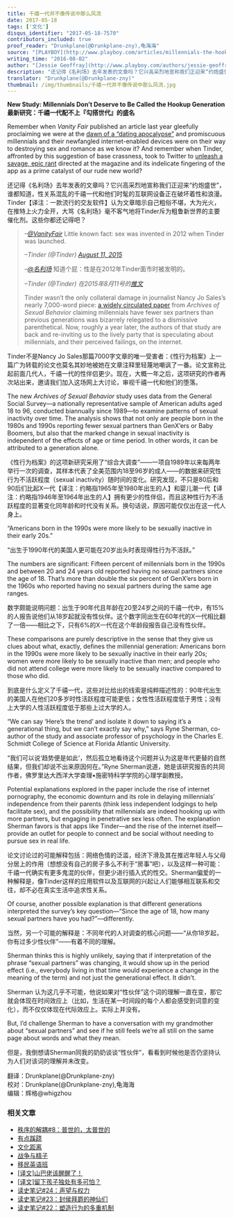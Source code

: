 ```yaml
---
title: 千禧一代并不像传说中那么风流
date: 2017-05-18
tags: ['文化']
disqus_identifier: "2017-05-18-7570"
contributors_included: true
proof_reader: "Drunkplane(@Drunkplane-zny),龟海海"
source: "[PLAYBOY](http://www.playboy.com/articles/millennials-the-hookup-generation)"
writing_time: "2016-08-02"
author: "[Jessie Geoffray](http://www.playboy.com/authors/jessie-geoffray)"
description: "还记得《名利场》去年发表的文章吗？它兴高采烈地宣称我们正迎来“约炮盛世”，“谁都知道”，性关系混乱的千禧一代和他们时髦的互联网设备正在破坏着性和浪漫，然而，一项历时多年的大型调查却显示，千禧一代无论在性伙伴和性活跃度上，都不如之前的两个世代。"
translator: "Drunkplane(@Drunkplane-zny)"
thumbnail: /img/thumbnails/千禧一代并不像传说中那么风流.jpg
---
```


**New Study: Millennials Don’t Deserve to Be Called the Hookup Generation**  
**最新研究：千禧一代配不上『勾搭世代』的盛名**

Remember when *Vanity Fair* published an article last year gleefully proclaiming we were at the [dawn of a “dating apocalypse”](http://www.vanityfair.com/culture/2015/08/tinder-hook-up-culture-end-of-dating) and promiscuous millennials and their newfangled internet-enabled devices were on their way to destroying sex and romance as we know it? And remember when Tinder, affronted by this suggestion of base crassness, took to Twitter to [unleash a savage, epic rant](https://www.buzzfeed.com/alexkantrowitz/its-going-down-im-yelling-tinder?utm_term=.hhyRXn30N#.rbM1RjnDQ) directed at the magazine and its indelicate fingering of the app as a prime catalyst of our rude new world?

还记得《名利场》去年发表的文章吗？它兴高采烈地宣称我们正迎来“约炮盛世”，谁都知道，性关系混乱的千禧一代和他们时髦的互联网设备正在破坏着性和浪漫。Tinder【译注：一款流行的交友软件】认为文章暗示自己粗俗不堪，大为光火，在推特上火力全开，大骂《名利场》毫不客气地将Tinder斥为粗鲁新世界的主要催化剂。这些你都还记得吧？


>  *–[@VanityFair](https://twitter.com/VanityFair)* Little known fact: sex was invented in 2012 when Tinder was launched.
> 
>  *–Tinder (@Tinder) [August 11, 2015](https://twitter.com/Tinder/status/631225194863030272)*
> 
>  *–[@名利场](https://twitter.com/VanityFair)* 知道个屁：性是在2012年Tinder面市时被发明的。
> 
>  *–Tinder (@Tinder) 在2015年8月11号的[推文](https://twitter.com/Tinder/status/631225194863030272)*
> 
>  Tinder wasn’t the only collateral damage in journalist Nancy Jo Sales’s nearly 7,000-word piece: [a widely circulated paper](http://link.springer.com/article/10.1007/s10508-015-0540-2) from *Archives of Sexual Behavior* claiming millennials have fewer sex partners than previous generations was bizarrely relegated to a dismissive parenthetical. Now, roughly a year later, the authors of that study are back and re-inviting us to the lively party that is speculating about millennials, and their perceived failings, on the internet.

Tinder不是Nancy Jo Sales那篇7000字文章的唯一受害者：《性行为档案》上一篇广为转载的论文也莫名其妙地被她在文章注释里轻蔑地嘲讽了一番。论文宣称比起前面几代人，千禧一代的性伴侣更少。现在，大概一年之后，这项研究的作者再次站出来，邀请我们加入这场网上大讨论，审视千禧一代和他们的堕落。

The new *Archives of Sexual Behavior* study uses data from the General Social Survey—a nationally representative sample of American adults aged 18 to 96, conducted biannually since 1989—to examine patterns of sexual inactivity over time. The analysis shows that not only are people born in the 1980s and 1990s reporting fewer sexual partners than GenX’ers or Baby Boomers, but also that the marked change in sexual inactivity is independent of the effects of age or time period. In other words, it can be attributed to a generation alone.

《性行为档案》的这项新研究采用了“综合大调查”——一项自1989年以来每两年举行一次的调查，其样本代表了全美范围内18至96岁的成人——的数据来研究性行为不活跃程度（sexual inactivity）随时间的变化。研究发现，不只是80后和90后们比起X一代【译注：约略指1965年至1980年出生的人】和婴儿潮一代【译注：约略指1946年至1964年出生的人】拥有更少的性伴侣，而且这种性行为不活跃程度的显著变化同年龄和时代没有关系。换句话说，原因可能仅仅出在这一代人身上。

“Americans born in the 1990s were more likely to be sexually inactive in their early 20s.”

“出生于1990年代的美国人更可能在20岁出头时表现得性行为不活跃。”

The numbers are significant: Fifteen percent of millennials born in the 1990s and between 20 and 24 years old reported having no sexual partners since the age of 18. That’s more than double the six percent of GenX’ers born in the 1960s who reported having no sexual partners during the same age ranges.

数字颇能说明问题：出生于90年代且年龄在20至24岁之间的千禧一代中，有15%的人报告说他们从18岁起就没有性伙伴。这个数字同出生在60年代的X一代相比翻了一倍——相比之下，只有6%的X一代在这个年龄段报告自己没有性伙伴。

These comparisons are purely descriptive in the sense that they give us clues about what, exactly, defines the millennial generation: Americans born in the 1990s were more likely to be sexually inactive in their early 20s; women were more likely to be sexually inactive than men; and people who did not attend college were more likely to be sexually inactive compared to those who did.

到底是什么定义了千禧一代，这些对比给出的线索是纯粹描述性的：90年代出生的美国人在他们20多岁时性活跃程度可能更低；女性性活跃程度低于男性；没有上大学的人性活跃程度低于那些上过大学的人。

“We can say ‘Here’s the trend’ and isolate it down to saying it’s a generational thing, but we can’t exactly say why,” says Ryne Sherman, co-author of the study and associate professor of psychology in the Charles E. Schmidt College of Science at Florida Atlantic University.

“我们可以说‘趋势便是如此’，然后孤立地看待这个问题并认为这是年代更替的自然结果，但我们却说不出来原因何在。”Ryne Sherman说道，她是该研究报告的共同作者，佛罗里达大西洋大学查理•施密特科学学院的心理学副教授。

Potential explanations explored in the paper include the rise of internet pornography, the economic downturn and its role in delaying millennials’ independence from their parents (think less independent lodgings to help facilitate sex), and the possibility that millennials are indeed hooking up with more partners, but engaging in penetrative sex less often. The explanation Sherman favors is that apps like Tinder—and the rise of the internet itself—provide an outlet for people to connect and be social without needing to pursue sex in real life.

论文讨论过的可能解释包括：网络色情的泛滥，经济下滑及其在推迟年轻人与父母分居上的作用（想想没有自己的房子多么不利于“房事”吧），以及这样一种可能：千禧一代确实有更多鬼混的伙伴，但更少进行插入式的性交。Sherman偏爱的一种解释是，像Tinder这样的应用软件以及互联网的兴起让人们能够相互联系和交往，却不必在真实生活中追求性关系。

Of course, another possible explanation is that different generations interpreted the survey’s key question—“Since the age of 18, how many sexual partners have you had?”—differently.

当然，另一个可能的解释是：不同年代的人对调查的核心问题——“从你18岁起，你有过多少性伙伴”——有着不同的理解。

Sherman thinks this is highly unlikely, saying that if interpretation of the phrase “sexual partners” was changing, it would show up in the period effect (i.e., everybody living in that time would experience a change in the meaning of the term) and not just the generational effect. It didn’t.

Sherman 认为这几乎不可能，他说如果对“性伙伴”这个词的理解一直在变，那它就会体现在时间效应上（比如，生活在某一时间段的每个人都会感受到词意的变化），而不仅仅体现在代际效应上。实际上并没有。

But, I’d challenge Sherman to have a conversation with my grandmother about “sexual partners” and see if he still feels we’re all still on the same page about words and what they mean.

但是，我倒想请Sherman同我的奶奶谈谈“性伙伴”，看看到时候他是否仍坚持认为人们对该词的理解并未改变。


翻译：Drunkplane(@Drunkplane-zny)  
校对：Drunkplane(@Drunkplane-zny),龟海海  
编辑：辉格@whigzhou


### 相关文章

* [秩序的解耦#8：普世的，太普世的](https://headsalon.org/archives/7846.html "秩序的解耦#8：普世的，太普世的")
* [有点蹊跷](https://headsalon.org/archives/7817.html "有点蹊跷")
* [文化距离](https://headsalon.org/archives/7635.html "文化距离")
* [战争与精子](https://headsalon.org/archives/7645.html "战争与精子")
* [移民英语班](https://headsalon.org/archives/7650.html "移民英语班")
* [[译文]山巴佬该醒醒了！](https://headsalon.org/archives/7515.html "[译文]山巴佬该醒醒了！")
* [[译文]留下孩子独处有多可怕？](https://headsalon.org/archives/7513.html "[译文]留下孩子独处有多可怕？")
* [读史笔记#24：声望与权力](https://headsalon.org/archives/7509.html "读史笔记#24：声望与权力")
* [读史笔记#23：封侯拜爵的神仙们](https://headsalon.org/archives/7495.html "读史笔记#23：封侯拜爵的神仙们")
* [读史笔记#22：塑造行为的多重机制](https://headsalon.org/archives/7463.html "读史笔记#22：塑造行为的多重机制")
